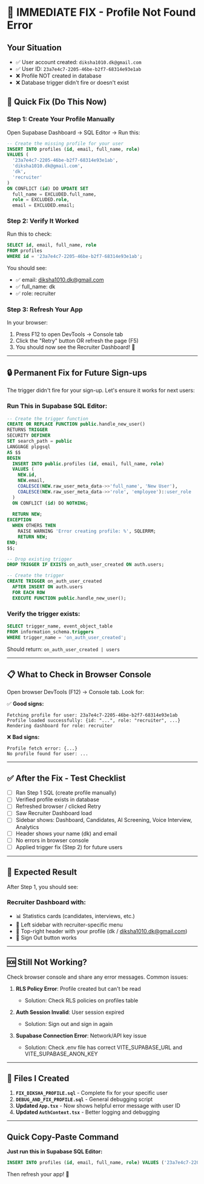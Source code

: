 # 🔧 IMMEDIATE FIX - Profile Not Found Error

## Your Situation
- ✅ User account created: `diksha1010.dk@gmail.com`
- ✅ User ID: `23a7e4c7-2205-46be-b2f7-68314e93e1ab`
- ❌ Profile NOT created in database
- ❌ Database trigger didn't fire or doesn't exist

## 🚀 Quick Fix (Do This Now)

### Step 1: Create Your Profile Manually

Open Supabase Dashboard → SQL Editor → Run this:

```sql
-- Create the missing profile for your user
INSERT INTO profiles (id, email, full_name, role)
VALUES (
  '23a7e4c7-2205-46be-b2f7-68314e93e1ab',
  'diksha1010.dk@gmail.com',
  'dk',
  'recruiter'
)
ON CONFLICT (id) DO UPDATE SET
  full_name = EXCLUDED.full_name,
  role = EXCLUDED.role,
  email = EXCLUDED.email;
```

### Step 2: Verify It Worked

Run this to check:

```sql
SELECT id, email, full_name, role 
FROM profiles 
WHERE id = '23a7e4c7-2205-46be-b2f7-68314e93e1ab';
```

You should see:
- ✅ email: diksha1010.dk@gmail.com
- ✅ full_name: dk
- ✅ role: recruiter

### Step 3: Refresh Your App

In your browser:
1. Press F12 to open DevTools → Console tab
2. Click the "Retry" button OR refresh the page (F5)
3. You should now see the Recruiter Dashboard! 🎉

---

## 🔒 Permanent Fix for Future Sign-ups

The trigger didn't fire for your sign-up. Let's ensure it works for next users:

### Run This in Supabase SQL Editor:

```sql
-- Create the trigger function
CREATE OR REPLACE FUNCTION public.handle_new_user()
RETURNS TRIGGER
SECURITY DEFINER
SET search_path = public
LANGUAGE plpgsql
AS $$
BEGIN
  INSERT INTO public.profiles (id, email, full_name, role)
  VALUES (
    NEW.id,
    NEW.email,
    COALESCE(NEW.raw_user_meta_data->>'full_name', 'New User'),
    COALESCE(NEW.raw_user_meta_data->>'role', 'employee')::user_role
  )
  ON CONFLICT (id) DO NOTHING;
  
  RETURN NEW;
EXCEPTION
  WHEN OTHERS THEN
    RAISE WARNING 'Error creating profile: %', SQLERRM;
    RETURN NEW;
END;
$$;

-- Drop existing trigger
DROP TRIGGER IF EXISTS on_auth_user_created ON auth.users;

-- Create the trigger
CREATE TRIGGER on_auth_user_created
  AFTER INSERT ON auth.users
  FOR EACH ROW
  EXECUTE FUNCTION public.handle_new_user();
```

### Verify the trigger exists:

```sql
SELECT trigger_name, event_object_table
FROM information_schema.triggers
WHERE trigger_name = 'on_auth_user_created';
```

Should return: `on_auth_user_created | users`

---

## 📋 What to Check in Browser Console

Open browser DevTools (F12) → Console tab. Look for:

✅ **Good signs:**
```
Fetching profile for user: 23a7e4c7-2205-46be-b2f7-68314e93e1ab
Profile loaded successfully: {id: "...", role: "recruiter", ...}
Rendering dashboard for role: recruiter
```

❌ **Bad signs:**
```
Profile fetch error: {...}
No profile found for user: ...
```

---

## ✅ After the Fix - Test Checklist

- [ ] Ran Step 1 SQL (create profile manually)
- [ ] Verified profile exists in database
- [ ] Refreshed browser / clicked Retry
- [ ] Saw Recruiter Dashboard load
- [ ] Sidebar shows: Dashboard, Candidates, AI Screening, Voice Interview, Analytics
- [ ] Header shows your name (dk) and email
- [ ] No errors in browser console
- [ ] Applied trigger fix (Step 2) for future users

---

## 🎯 Expected Result

After Step 1, you should see:

### Recruiter Dashboard with:
- 📊 Statistics cards (candidates, interviews, etc.)
- 📝 Left sidebar with recruiter-specific menu
- 👤 Top-right header with your profile (dk / diksha1010.dk@gmail.com)
- 🚪 Sign Out button works

---

## 🆘 Still Not Working?

Check browser console and share any error messages. Common issues:

1. **RLS Policy Error**: Profile created but can't be read
   - Solution: Check RLS policies on profiles table
   
2. **Auth Session Invalid**: User session expired
   - Solution: Sign out and sign in again

3. **Supabase Connection Error**: Network/API key issue
   - Solution: Check .env file has correct VITE_SUPABASE_URL and VITE_SUPABASE_ANON_KEY

---

## 📁 Files I Created

1. **`FIX_DIKSHA_PROFILE.sql`** - Complete fix for your specific user
2. **`DEBUG_AND_FIX_PROFILE.sql`** - General debugging script
3. **Updated `App.tsx`** - Now shows helpful error message with user ID
4. **Updated `AuthContext.tsx`** - Better logging and debugging

---

## Quick Copy-Paste Command

**Just run this in Supabase SQL Editor:**

```sql
INSERT INTO profiles (id, email, full_name, role) VALUES ('23a7e4c7-2205-46be-b2f7-68314e93e1ab', 'diksha1010.dk@gmail.com', 'dk', 'recruiter') ON CONFLICT (id) DO UPDATE SET full_name = EXCLUDED.full_name, role = EXCLUDED.role;
```

Then refresh your app! 🚀
